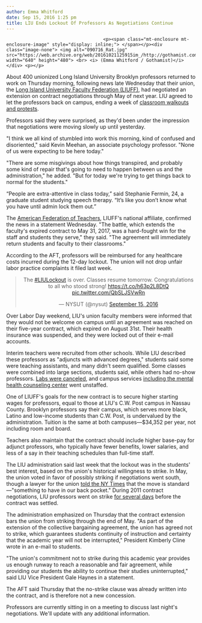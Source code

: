 ```yaml
---
author: Emma Whitford
date: Sep 15, 2016 1:25 pm
title: LIU Ends Lockout Of Professors As Negotiations Continue
---
```


	
										<p><span class="mt-enclosure mt-enclosure-image" style="display: inline;"> </span></p><div class="image-none"> <img alt="090716_Rat.jpg" src="https://web.archive.org/web/20161021125915im_/http://gothamist.com/attachments/nyc_ewhitford/090716_Rat.jpg" width="640" height="480"> <br> <i> (Emma Whitford / Gothamist)</i></div> <p></p>

<p>About 400 unionized Long Island University Brooklyn professors returned to work on Thursday morning, following news late Wednesday that their union, the <a href="https://web.archive.org/web/20161021125915/http://www.liuff.net/">Long Island University Faculty Federation (LIUFF)</a>, had negotiated an extension on contract negotiations through May of next year. LIU agreed to let the professors back on campus, ending a week of <a href="https://web.archive.org/web/20161021125915/http://gothamist.com/2016/09/13/liu_lockout_students_psychology.php">classroom walkouts and protests</a>. </p>

<p>Professors said they were surprised, as they&apos;d been under the impression that negotiations were moving slowly up until yesterday. </p>

<p>&quot;I think we all kind of stumbled into work this morning, kind of confused and disoriented,&quot; said Kevin Meehan, an associate psychology professor. &quot;None of us were expecting to be here today.&quot; </p>

<p>&quot;There are some misgivings about how things transpired, and probably some kind of repair that&apos;s going to need to happen between us and the administration,&quot; he added. &quot;But for today we&apos;re trying to get things back to normal for the students.&quot; </p>

<p>&#x201C;People are extra-attentive in class today,&#x201D; said Stephanie Fermin, 24, a graduate student studying speech therapy. &#x201C;It&#x2019;s like you don&#x2019;t know what you have until admin lock them out.&#x201D;</p>

<p>The <a href="https://web.archive.org/web/20161021125915/http://www.aft.org/">American Federation of Teachers</a>, LIUFF&apos;s national affiliate, confirmed the news in a statement Wednesday. &quot;The battle, which extends the faculty&apos;s expired contract to May 31, 2017, was a hard-fought win for the staff and students they serve,&quot; they said. &quot;The agreement will immediately return students and faculty to their classrooms.&quot; </p>

<p>According to the AFT, professors will be reimbursed for any healthcare costs incurred during the 12-day lockout. The union will not drop unfair labor practice complaints it filed last week. </p>

<center><blockquote class="twitter-tweet" data-lang="en"><p lang="en" dir="ltr">The <a href="https://web.archive.org/web/20161021125915/https://twitter.com/hashtag/LIULockout?src=hash">#LIULockout</a> is over. Classes resume tomorrow. Congratulations to all who stood strong! <a href="https://web.archive.org/web/20161021125915/https://t.co/h63p2L8DtQ">https://t.co/h63p2L8DtQ</a> <a href="https://web.archive.org/web/20161021125915/https://t.co/QbSLJSVwRn">pic.twitter.com/QbSLJSVwRn</a></p>&#x2014; NYSUT (@nysut) <a href="https://web.archive.org/web/20161021125915/https://twitter.com/nysut/status/776222966946357248">September 15, 2016</a></blockquote>
<script async src="//web.archive.org/web/20161021125915js_/http://platform.twitter.com/widgets.js" charset="utf-8"></script></center>

<p>Over Labor Day weekend, LIU&apos;s union faculty members were informed that they would not be welcome on campus until an agreement was reached on their five-year contract, which expired on August 31st. Their health insurance was suspended, and they were locked out of their e-mail accounts.</p>

<p>Interim teachers were recruited from other schools. While LIU described these professors as &quot;adjuncts with advanced degrees,&quot; students said some were teaching assistants, and many didn&apos;t seem qualified. Some classes were combined into large sections, students said, while others had no-show professors. <a href="https://web.archive.org/web/20161021125915/http://gothamist.com/2016/09/08/liu_lockout_walk_out.php">Labs were canceled</a>, and campus services <a href="https://web.archive.org/web/20161021125915/http://gothamist.com/2016/09/13/liu_lockout_students_psychology.php">including the mental health counseling center</a> went unstaffed. </p>

<p>One of LIUFF&apos;s goals for the new contract is to secure higher starting wages for professors, equal to those at LIU&apos;s C.W. Post campus in Nassau County. Brooklyn professors say their campus, which serves more black, Latino and low-income students than C.W. Post, is undervalued by the administration. Tuition is the same at both campuses&#x2014;$34,352 per year, not including room and board. </p>

<p>Teachers also maintain that the contract should include higher base-pay for adjunct professors, who typically have fewer benefits, lower salaries, and less of a say in their teaching schedules than full-time staff.</p>

<p>The LIU administration said last week that the lockout was in the students&apos; best interest, based on the union&apos;s historical willingness to strike. In May, the union voted in favor of possibly striking if negotiations went south, though a lawyer for the union <a href="https://web.archive.org/web/20161021125915/http://go.redirectingat.com/?id=50913X1248263&amp;site=gothamist.com&amp;xs=1&amp;isjs=1&amp;url=http%3A%2F%2Fwww.nytimes.com%2F2016%2F09%2F07%2Fnyregion%2Fliu-brooklyn-locks-out-professors-amid-contract-dispute.html%3F_r%3D0&amp;xguid=466028a8db189e37cb4930d4f7c636eb&amp;xuuid=b3736d0870beb2dcca87b69401fc8e0c&amp;xsessid=de5875069535532b8c281cbd4f6188a8&amp;xcreo=0&amp;xed=0&amp;sref=http%3A%2F%2Fgothamist.com%2F2016%2F09%2F07%2Fliu_brooklyn_lockout.php&amp;pref=https%3A%2F%2Fwww.google.com%2F&amp;xtz=240">told the NY Times</a> that the move is standard&#x2014;&quot;something to have in our back pocket.&quot; During 2011 contract negotiations, LIU professors went on strike <a href="https://web.archive.org/web/20161021125915/http://www.psc-cuny.org/clarion/september-2011/faculty-strike-wins-imperfect-victory-liu">for several days</a> before the contract was settled.</p>

<p>The administration emphasized on Thursday that the contract extension bars the union from striking through the end of May. &quot;As part of the extension of the collective bargaining agreement, the union has agreed not to strike, which guarantees students continuity of instruction and certainty that the academic year will not be interrupted,&quot; President Kimberly Cline wrote in an e-mail to students. </p>

<p>&quot;The union&apos;s commitment not to strike during this academic year provides us enough runway to reach a reasonable and fair agreement, while providing our students the ability to continue their studies uninterrupted,&quot; said LIU Vice President Gale Haynes in a statement. </p>

<p>The AFT said Thursday that the no-strike clause was already written into the contract, and is therefore not a new concession. </p>

<p>Professors are currently sitting in on a meeting to discuss last night&apos;s negotiations. We&apos;ll update with any additional information. </p>					
										
									
				